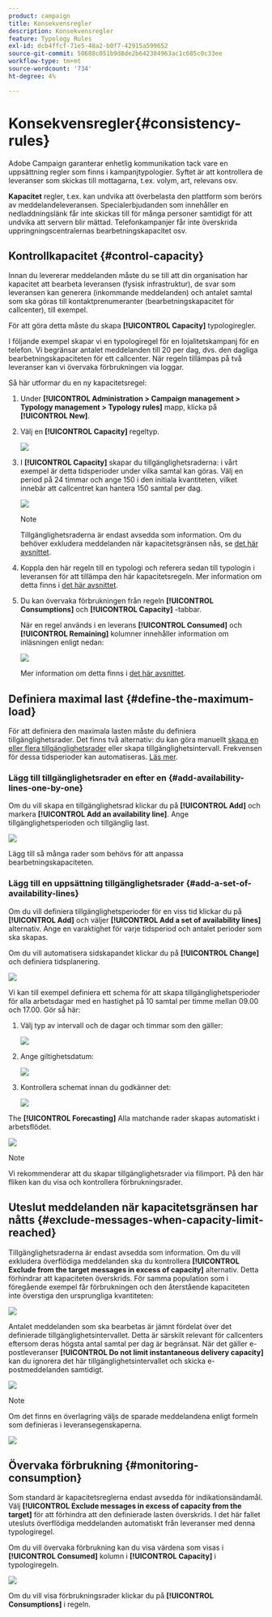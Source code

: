 ```yaml
---
product: campaign
title: Konsekvensregler
description: Konsekvensregler
feature: Typology Rules
exl-id: dcb4ffcf-71e5-48a2-b0f7-42915a599652
source-git-commit: 50688c051b9d8de2b642384963ac1c685c0c33ee
workflow-type: tm+mt
source-wordcount: '734'
ht-degree: 4%

---
```


# Konsekvensregler{#consistency-rules}

Adobe Campaign garanterar enhetlig kommunikation tack vare en uppsättning regler som finns i kampanjtypologier. Syftet är att kontrollera de leveranser som skickas till mottagarna, t.ex. volym, art, relevans osv.

**Kapacitet** regler, t.ex. kan undvika att överbelasta den plattform som berörs av meddelandeleveransen. Specialerbjudanden som innehåller en nedladdningslänk får inte skickas till för många personer samtidigt för att undvika att servern blir mättad. Telefonkampanjer får inte överskrida uppringningscentralernas bearbetningskapacitet osv.

## Kontrollkapacitet {#control-capacity}

Innan du levererar meddelanden måste du se till att din organisation har kapacitet att bearbeta leveransen (fysisk infrastruktur), de svar som leveransen kan generera (inkommande meddelanden) och antalet samtal som ska göras till kontaktprenumeranter (bearbetningskapacitet för callcenter), till exempel.

För att göra detta måste du skapa **[!UICONTROL Capacity]** typologiregler.

I följande exempel skapar vi en typologiregel för en lojalitetskampanj för en telefon. Vi begränsar antalet meddelanden till 20 per dag, dvs. den dagliga bearbetningskapaciteten för ett callcenter. När regeln tillämpas på två leveranser kan vi övervaka förbrukningen via loggar.

Så här utformar du en ny kapacitetsregel:

1. Under **[!UICONTROL Administration > Campaign management > Typology management > Typology rules]** mapp, klicka på **[!UICONTROL New]**.
1. Välj en **[!UICONTROL Capacity]** regeltyp.

   ![](assets/campaign_opt_create_capacity_01.png)

1. I **[!UICONTROL Capacity]** skapar du tillgänglighetsraderna: i vårt exempel är detta tidsperioder under vilka samtal kan göras. Välj en period på 24 timmar och ange 150 i den initiala kvantiteten, vilket innebär att callcentret kan hantera 150 samtal per dag.

   ![](assets/campaign_opt_create_capacity_02.png)

   >[!NOTE]
   >
   >Tillgänglighetsraderna är endast avsedda som information. Om du behöver exkludera meddelanden när kapacitetsgränsen nås, se [det här avsnittet](#exclude-messages-when-capacity-limit-reached).

1. Koppla den här regeln till en typologi och referera sedan till typologin i leveransen för att tillämpa den här kapacitetsregeln. Mer information om detta finns i [det här avsnittet](apply-rules.md#apply-a-typology-to-a-delivery).
1. Du kan övervaka förbrukningen från regeln **[!UICONTROL Consumptions]** och **[!UICONTROL Capacity]** -tabbar.

   När en regel används i en leverans **[!UICONTROL Consumed]** och **[!UICONTROL Remaining]** kolumner innehåller information om inläsningen enligt nedan:

   ![](assets/campaign_opt_create_capacity_03.png)

   Mer information om detta finns i [det här avsnittet](#monitor-consumption).

## Definiera maximal last {#define-the-maximum-load}

För att definiera den maximala lasten måste du definiera tillgänglighetsrader. Det finns två alternativ: du kan göra manuellt [skapa en eller flera tillgänglighetsrader](#add-availability-lines-one-by-one) eller skapa tillgänglighetsintervall. Frekvensen för dessa tidsperioder kan automatiseras. [Läs mer](#add-a-set-of-availability-lines).

### Lägg till tillgänglighetsrader en efter en {#add-availability-lines-one-by-one}

Om du vill skapa en tillgänglighetsrad klickar du på **[!UICONTROL Add]** och markera **[!UICONTROL Add an availability line]**. Ange tillgänglighetsperioden och tillgänglig last.

![](assets/campaign_opt_create_capacity_02.png)

Lägg till så många rader som behövs för att anpassa bearbetningskapaciteten.

### Lägg till en uppsättning tillgänglighetsrader {#add-a-set-of-availability-lines}

Om du vill definiera tillgänglighetsperioder för en viss tid klickar du på **[!UICONTROL Add]** och väljer **[!UICONTROL Add a set of availability lines]** alternativ. Ange en varaktighet för varje tidsperiod och antalet perioder som ska skapas.

Om du vill automatisera sidskapandet klickar du på **[!UICONTROL Change]** och definiera tidsplanering.

![](assets/campaign_opt_create_capacity_07.png)

Vi kan till exempel definiera ett schema för att skapa tillgänglighetsperioder för alla arbetsdagar med en hastighet på 10 samtal per timme mellan 09.00 och 17.00. Gör så här:

1. Välj typ av intervall och de dagar och timmar som den gäller:

   ![](assets/campaign_opt_create_capacity_08.png)

1. Ange giltighetsdatum:

   ![](assets/campaign_opt_create_capacity_09.png)

1. Kontrollera schemat innan du godkänner det:

   ![](assets/campaign_opt_create_capacity_10.png)

The **[!UICONTROL Forecasting]** Alla matchande rader skapas automatiskt i arbetsflödet.

![](assets/campaign_opt_create_capacity_12.png)

>[!NOTE]
>
>Vi rekommenderar att du skapar tillgänglighetsrader via filimport. På den här fliken kan du visa och kontrollera förbrukningsrader.

## Uteslut meddelanden när kapacitetsgränsen har nåtts {#exclude-messages-when-capacity-limit-reached}

Tillgänglighetsraderna är endast avsedda som information. Om du vill exkludera överflödiga meddelanden ska du kontrollera **[!UICONTROL Exclude from the target messages in excess of capacity]** alternativ. Detta förhindrar att kapaciteten överskrids. För samma population som i föregående exempel får förbrukningen och den återstående kapaciteten inte överstiga den ursprungliga kvantiteten:

![](assets/campaign_opt_create_capacity_04.png)

Antalet meddelanden som ska bearbetas är jämnt fördelat över det definierade tillgänglighetsintervallet. Detta är särskilt relevant för callcenters eftersom deras högsta antal samtal per dag är begränsat. När det gäller e-postleveranser **[!UICONTROL Do not limit instantaneous delivery capacity]** kan du ignorera det här tillgänglighetsintervallet och skicka e-postmeddelanden samtidigt.

![](assets/campaign_opt_create_capacity_05.png)

>[!NOTE]
>
>Om det finns en överlagring väljs de sparade meddelandena enligt formeln som definieras i leveransegenskaperna.

![](assets/campaign_opt_create_capacity_06.png)

## Övervaka förbrukning {#monitoring-consumption}

Som standard är kapacitetsreglerna endast avsedda för indikationsändamål. Välj **[!UICONTROL Exclude messages in excess of capacity from the target]** för att förhindra att den definierade lasten överskrids. I det här fallet utesluts överflödiga meddelanden automatiskt från leveranser med denna typologiregel.

Om du vill övervaka förbrukning kan du visa värdena som visas i **[!UICONTROL Consumed]** kolumn i **[!UICONTROL Capacity]** i typologiregeln.

![](assets/campaign_opt_create_capacity_04.png)

Om du vill visa förbrukningsrader klickar du på **[!UICONTROL Consumptions]** i regeln.
